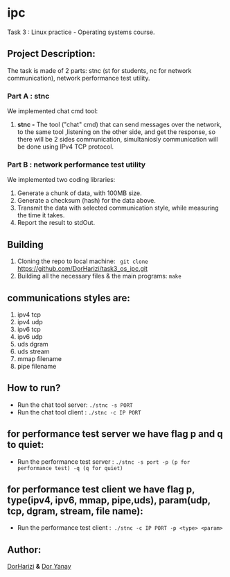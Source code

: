 # ipc</div>
Task 3 : Linux practice - Operating systems course.</div>

## Project Description:</div>
The task is made of 2 parts: stnc (st for students, nc for network communication), network performance test utility.</div>

### **Part A : stnc**</div>

We implemented chat cmd tool:</div>

1. **stnc -** The tool ("chat" cmd) that can send messages over the network, to the same tool ,listening on the
other side, and get the response, so there will be 2 sides communication, simultaniosly communication will be done using IPv4 TCP protocol.</div>
</div>

### **Part B : network performance test utility**</div>
We implemented two coding libraries:</div>
1. Generate a chunk of data, with 100MB size. </div>
2.  Generate a checksum (hash) for the data above. </div>
3.  Transmit the data with selected communication style, while measuring the time it takes.</div>
4.  Report the result to stdOut.</div>

## Building</div>
1. Cloning the repo to local machine: ` git clone` https://github.com/DorHarizi/task3_os_ipc.git </div>
2. Building all the necessary files & the main programs:  `make` </div>


## communications styles are:</div>
1. ipv4 tcp </div>
2. ipv4 udp </div>
3. ipv6 tcp </div>
4. ipv6 udp </div> 
5. uds dgram </div>
6. uds stream </div> 
7. mmap filename </div>
8. pipe filename </div>

## How to run? </div>
- Run the chat tool server: `./stnc -s PORT` </div>
- Run the chat tool client : `./stnc -c IP PORT` </div>
## for performance test server we have flag p and q to quiet:
- Run the performance test server : `./stnc -s port -p (p for performance test) -q (q for quiet)` </div>
## for performance test client we have flag p, type(ipv4, ipv6, mmap, pipe,uds), param(udp, tcp, dgram, stream, file name):
- Run the performance test client :` ./stnc -c IP PORT -p <type> <param>`  </div>
</div>

## Author: </div>
[DorHarizi](https://github.com/DorHarizi "DorHarizi") **&** [Dor Yanay](https://github.com/DorYanay "Dor Yanay")
